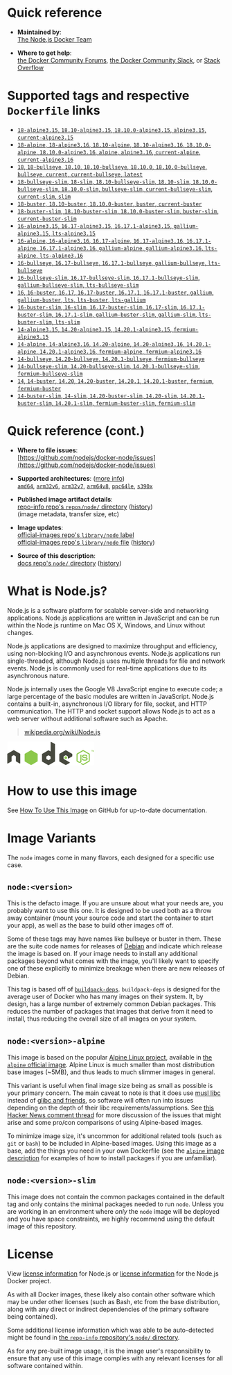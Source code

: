 <!--

********************************************************************************

WARNING:

    DO NOT EDIT "node/README.md"

    IT IS AUTO-GENERATED

    (from the other files in "node/" combined with a set of templates)

********************************************************************************

-->

# Quick reference

-	**Maintained by**:  
	[The Node.js Docker Team](https://github.com/nodejs/docker-node)

-	**Where to get help**:  
	[the Docker Community Forums](https://forums.docker.com/), [the Docker Community Slack](https://dockr.ly/slack), or [Stack Overflow](https://stackoverflow.com/search?tab=newest&q=docker)

# Supported tags and respective `Dockerfile` links

-	[`18-alpine3.15`, `18.10-alpine3.15`, `18.10.0-alpine3.15`, `alpine3.15`, `current-alpine3.15`](https://github.com/nodejs/docker-node/blob/02a64a08a98a472c6141cd583d2e9fc47bcd9bfd/18/alpine3.15/Dockerfile)
-	[`18-alpine`, `18-alpine3.16`, `18.10-alpine`, `18.10-alpine3.16`, `18.10.0-alpine`, `18.10.0-alpine3.16`, `alpine`, `alpine3.16`, `current-alpine`, `current-alpine3.16`](https://github.com/nodejs/docker-node/blob/02a64a08a98a472c6141cd583d2e9fc47bcd9bfd/18/alpine3.16/Dockerfile)
-	[`18`, `18-bullseye`, `18.10`, `18.10-bullseye`, `18.10.0`, `18.10.0-bullseye`, `bullseye`, `current`, `current-bullseye`, `latest`](https://github.com/nodejs/docker-node/blob/02a64a08a98a472c6141cd583d2e9fc47bcd9bfd/18/bullseye/Dockerfile)
-	[`18-bullseye-slim`, `18-slim`, `18.10-bullseye-slim`, `18.10-slim`, `18.10.0-bullseye-slim`, `18.10.0-slim`, `bullseye-slim`, `current-bullseye-slim`, `current-slim`, `slim`](https://github.com/nodejs/docker-node/blob/02a64a08a98a472c6141cd583d2e9fc47bcd9bfd/18/bullseye-slim/Dockerfile)
-	[`18-buster`, `18.10-buster`, `18.10.0-buster`, `buster`, `current-buster`](https://github.com/nodejs/docker-node/blob/02a64a08a98a472c6141cd583d2e9fc47bcd9bfd/18/buster/Dockerfile)
-	[`18-buster-slim`, `18.10-buster-slim`, `18.10.0-buster-slim`, `buster-slim`, `current-buster-slim`](https://github.com/nodejs/docker-node/blob/02a64a08a98a472c6141cd583d2e9fc47bcd9bfd/18/buster-slim/Dockerfile)
-	[`16-alpine3.15`, `16.17-alpine3.15`, `16.17.1-alpine3.15`, `gallium-alpine3.15`, `lts-alpine3.15`](https://github.com/nodejs/docker-node/blob/c97bb67fb82bb10fd199cb4c4e57b3ab43605a9c/16/alpine3.15/Dockerfile)
-	[`16-alpine`, `16-alpine3.16`, `16.17-alpine`, `16.17-alpine3.16`, `16.17.1-alpine`, `16.17.1-alpine3.16`, `gallium-alpine`, `gallium-alpine3.16`, `lts-alpine`, `lts-alpine3.16`](https://github.com/nodejs/docker-node/blob/c97bb67fb82bb10fd199cb4c4e57b3ab43605a9c/16/alpine3.16/Dockerfile)
-	[`16-bullseye`, `16.17-bullseye`, `16.17.1-bullseye`, `gallium-bullseye`, `lts-bullseye`](https://github.com/nodejs/docker-node/blob/c97bb67fb82bb10fd199cb4c4e57b3ab43605a9c/16/bullseye/Dockerfile)
-	[`16-bullseye-slim`, `16.17-bullseye-slim`, `16.17.1-bullseye-slim`, `gallium-bullseye-slim`, `lts-bullseye-slim`](https://github.com/nodejs/docker-node/blob/c97bb67fb82bb10fd199cb4c4e57b3ab43605a9c/16/bullseye-slim/Dockerfile)
-	[`16`, `16-buster`, `16.17`, `16.17-buster`, `16.17.1`, `16.17.1-buster`, `gallium`, `gallium-buster`, `lts`, `lts-buster`, `lts-gallium`](https://github.com/nodejs/docker-node/blob/c97bb67fb82bb10fd199cb4c4e57b3ab43605a9c/16/buster/Dockerfile)
-	[`16-buster-slim`, `16-slim`, `16.17-buster-slim`, `16.17-slim`, `16.17.1-buster-slim`, `16.17.1-slim`, `gallium-buster-slim`, `gallium-slim`, `lts-buster-slim`, `lts-slim`](https://github.com/nodejs/docker-node/blob/c97bb67fb82bb10fd199cb4c4e57b3ab43605a9c/16/buster-slim/Dockerfile)
-	[`14-alpine3.15`, `14.20-alpine3.15`, `14.20.1-alpine3.15`, `fermium-alpine3.15`](https://github.com/nodejs/docker-node/blob/c97bb67fb82bb10fd199cb4c4e57b3ab43605a9c/14/alpine3.15/Dockerfile)
-	[`14-alpine`, `14-alpine3.16`, `14.20-alpine`, `14.20-alpine3.16`, `14.20.1-alpine`, `14.20.1-alpine3.16`, `fermium-alpine`, `fermium-alpine3.16`](https://github.com/nodejs/docker-node/blob/c97bb67fb82bb10fd199cb4c4e57b3ab43605a9c/14/alpine3.16/Dockerfile)
-	[`14-bullseye`, `14.20-bullseye`, `14.20.1-bullseye`, `fermium-bullseye`](https://github.com/nodejs/docker-node/blob/c97bb67fb82bb10fd199cb4c4e57b3ab43605a9c/14/bullseye/Dockerfile)
-	[`14-bullseye-slim`, `14.20-bullseye-slim`, `14.20.1-bullseye-slim`, `fermium-bullseye-slim`](https://github.com/nodejs/docker-node/blob/c97bb67fb82bb10fd199cb4c4e57b3ab43605a9c/14/bullseye-slim/Dockerfile)
-	[`14`, `14-buster`, `14.20`, `14.20-buster`, `14.20.1`, `14.20.1-buster`, `fermium`, `fermium-buster`](https://github.com/nodejs/docker-node/blob/c97bb67fb82bb10fd199cb4c4e57b3ab43605a9c/14/buster/Dockerfile)
-	[`14-buster-slim`, `14-slim`, `14.20-buster-slim`, `14.20-slim`, `14.20.1-buster-slim`, `14.20.1-slim`, `fermium-buster-slim`, `fermium-slim`](https://github.com/nodejs/docker-node/blob/c97bb67fb82bb10fd199cb4c4e57b3ab43605a9c/14/buster-slim/Dockerfile)

# Quick reference (cont.)

-	**Where to file issues**:  
	[https://github.com/nodejs/docker-node/issues](https://github.com/nodejs/docker-node/issues)

-	**Supported architectures**: ([more info](https://github.com/docker-library/official-images#architectures-other-than-amd64))  
	[`amd64`](https://hub.docker.com/r/amd64/node/), [`arm32v6`](https://hub.docker.com/r/arm32v6/node/), [`arm32v7`](https://hub.docker.com/r/arm32v7/node/), [`arm64v8`](https://hub.docker.com/r/arm64v8/node/), [`ppc64le`](https://hub.docker.com/r/ppc64le/node/), [`s390x`](https://hub.docker.com/r/s390x/node/)

-	**Published image artifact details**:  
	[repo-info repo's `repos/node/` directory](https://github.com/docker-library/repo-info/blob/master/repos/node) ([history](https://github.com/docker-library/repo-info/commits/master/repos/node))  
	(image metadata, transfer size, etc)

-	**Image updates**:  
	[official-images repo's `library/node` label](https://github.com/docker-library/official-images/issues?q=label%3Alibrary%2Fnode)  
	[official-images repo's `library/node` file](https://github.com/docker-library/official-images/blob/master/library/node) ([history](https://github.com/docker-library/official-images/commits/master/library/node))

-	**Source of this description**:  
	[docs repo's `node/` directory](https://github.com/docker-library/docs/tree/master/node) ([history](https://github.com/docker-library/docs/commits/master/node))

# What is Node.js?

Node.js is a software platform for scalable server-side and networking applications. Node.js applications are written in JavaScript and can be run within the Node.js runtime on Mac OS X, Windows, and Linux without changes.

Node.js applications are designed to maximize throughput and efficiency, using non-blocking I/O and asynchronous events. Node.js applications run single-threaded, although Node.js uses multiple threads for file and network events. Node.js is commonly used for real-time applications due to its asynchronous nature.

Node.js internally uses the Google V8 JavaScript engine to execute code; a large percentage of the basic modules are written in JavaScript. Node.js contains a built-in, asynchronous I/O library for file, socket, and HTTP communication. The HTTP and socket support allows Node.js to act as a web server without additional software such as Apache.

> [wikipedia.org/wiki/Node.js](https://en.wikipedia.org/wiki/Node.js)

![logo](https://raw.githubusercontent.com/docker-library/docs/01c12653951b2fe592c1f93a13b4e289ada0e3a1/node/logo.png)

# How to use this image

See [How To Use This Image](https://github.com/nodejs/docker-node/blob/master/README.md#how-to-use-this-image) on GitHub for up-to-date documentation.

# Image Variants

The `node` images come in many flavors, each designed for a specific use case.

## `node:<version>`

This is the defacto image. If you are unsure about what your needs are, you probably want to use this one. It is designed to be used both as a throw away container (mount your source code and start the container to start your app), as well as the base to build other images off of.

Some of these tags may have names like bullseye or buster in them. These are the suite code names for releases of [Debian](https://wiki.debian.org/DebianReleases) and indicate which release the image is based on. If your image needs to install any additional packages beyond what comes with the image, you'll likely want to specify one of these explicitly to minimize breakage when there are new releases of Debian.

This tag is based off of [`buildpack-deps`](https://hub.docker.com/_/buildpack-deps/). `buildpack-deps` is designed for the average user of Docker who has many images on their system. It, by design, has a large number of extremely common Debian packages. This reduces the number of packages that images that derive from it need to install, thus reducing the overall size of all images on your system.

## `node:<version>-alpine`

This image is based on the popular [Alpine Linux project](https://alpinelinux.org), available in [the `alpine` official image](https://hub.docker.com/_/alpine). Alpine Linux is much smaller than most distribution base images (~5MB), and thus leads to much slimmer images in general.

This variant is useful when final image size being as small as possible is your primary concern. The main caveat to note is that it does use [musl libc](https://musl.libc.org) instead of [glibc and friends](https://www.etalabs.net/compare_libcs.html), so software will often run into issues depending on the depth of their libc requirements/assumptions. See [this Hacker News comment thread](https://news.ycombinator.com/item?id=10782897) for more discussion of the issues that might arise and some pro/con comparisons of using Alpine-based images.

To minimize image size, it's uncommon for additional related tools (such as `git` or `bash`) to be included in Alpine-based images. Using this image as a base, add the things you need in your own Dockerfile (see the [`alpine` image description](https://hub.docker.com/_/alpine/) for examples of how to install packages if you are unfamiliar).

## `node:<version>-slim`

This image does not contain the common packages contained in the default tag and only contains the minimal packages needed to run `node`. Unless you are working in an environment where *only* the `node` image will be deployed and you have space constraints, we highly recommend using the default image of this repository.

# License

View [license information](https://github.com/nodejs/node/blob/master/LICENSE) for Node.js or [license information](https://github.com/nodejs/docker-node/blob/master/LICENSE) for the Node.js Docker project.

As with all Docker images, these likely also contain other software which may be under other licenses (such as Bash, etc from the base distribution, along with any direct or indirect dependencies of the primary software being contained).

Some additional license information which was able to be auto-detected might be found in [the `repo-info` repository's `node/` directory](https://github.com/docker-library/repo-info/tree/master/repos/node).

As for any pre-built image usage, it is the image user's responsibility to ensure that any use of this image complies with any relevant licenses for all software contained within.
